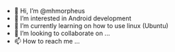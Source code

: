 - 👋 Hi, I’m @mhmorpheus
- 👀 I’m interested in Android development
- 🌱 I’m currently learning on how to use linux (Ubuntu)
- 💞️ I’m looking to collaborate on ...
- 📫 How to reach me ...

<!---
mhmorpheus/mhmorpheus is a ✨ special ✨ repository because its `README.md` (this file) appears on your GitHub profile.
You can click the Preview link to take a look at your changes.
--->
